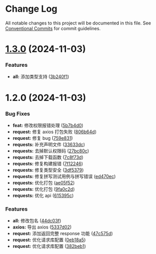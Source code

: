# Change Log

All notable changes to this project will be documented in this file.
See [Conventional Commits](https://conventionalcommits.org) for commit guidelines.

# [1.3.0](https://github.com/fuxiang123/toolkit/compare/@fuxiang1234/requests@1.2.0...@fuxiang1234/requests@1.3.0) (2024-11-03)

### Features

- **all:** 添加类型支持 ([3b240f1](https://github.com/fuxiang123/toolkit/commit/3b240f1f3407f35175fd19498eef607c9986db4e))

# 1.2.0 (2024-11-03)

### Bug Fixes

- **feat:** 修改权限报错处理 ([5b7b4d0](https://github.com/fuxiang123/toolkit/commit/5b7b4d0d5a1a6406705a39d2637e88ae9ce9b1eb))
- **request:** 修复 axios 打包失败 ([806b64d](https://github.com/fuxiang123/toolkit/commit/806b64db9ea2b0ca744a8e6f8a324546fd202d50))
- **request:** 修复 bug ([759e831](https://github.com/fuxiang123/toolkit/commit/759e8310020cebcd83eb6acf6139fbe099ed06c8))
- **requests:** 补充声明文件 ([33633dc](https://github.com/fuxiang123/toolkit/commit/33633dc162f40e7bbc29ea7750fde8bbaaa81c0f))
- **requests:** 去掉默认权限码 ([27bc80c](https://github.com/fuxiang123/toolkit/commit/27bc80ced3416058f39a8150ba148a4c0251d876))
- **requests:** 去掉下载函数 ([7c8f73d](https://github.com/fuxiang123/toolkit/commit/7c8f73d579277955688d9a622e07be36b122de69))
- **requests:** 修复构建报错 ([7f12246](https://github.com/fuxiang123/toolkit/commit/7f122466004f4485022f2d61ffe6a64e7b096f1e))
- **requests:** 修复类型安全 ([3df5379](https://github.com/fuxiang123/toolkit/commit/3df5379bae65f11d065fa7691b39d5d8e772308f))
- **requests:** 修复拼写测试用例与拼写错误 ([ed470ec](https://github.com/fuxiang123/toolkit/commit/ed470ecdc18fc4d282f6754a4e75e50b036541c2))
- **requests:** 优化打包 ([ae05f52](https://github.com/fuxiang123/toolkit/commit/ae05f526fa838ee4133881ef56e0fa5fbc82ed5d))
- **requests:** 优化打包 ([9fa0c2d](https://github.com/fuxiang123/toolkit/commit/9fa0c2d06d8dd7ef69d992927a5f1309f7112dae))
- **requests:** 优化 api ([615395c](https://github.com/fuxiang123/toolkit/commit/615395c44696ea69c9dca589476161d03bfbed55))

### Features

- **all:** 修改包名 ([44dc03f](https://github.com/fuxiang123/toolkit/commit/44dc03febe352bc10c99465427742fa5c80a8db9))
- **axios:** 导出 axios ([5337d02](https://github.com/fuxiang123/toolkit/commit/5337d02095f27bfda16ce4833f5d93081dad538c))
- **request:** 添加返回完整 response 功能 ([47c575d](https://github.com/fuxiang123/toolkit/commit/47c575d5557b0df0dcf0fd065088871e10309797))
- **request:** 优化请求库配置 ([0eb18a5](https://github.com/fuxiang123/toolkit/commit/0eb18a5fc8f111e19ca1e6c8b8f11330806b1e94))
- **request:** 优化请求库配置 ([382beb1](https://github.com/fuxiang123/toolkit/commit/382beb13c2d92f00626ea1e3e9c3e02c4f1ba0dc))

